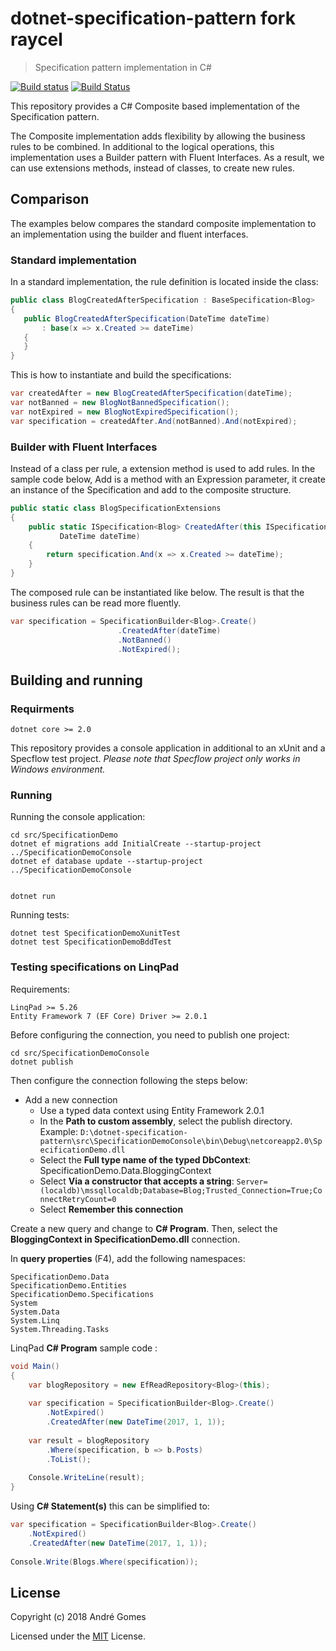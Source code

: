 # dotnet-specification-pattern fork raycel
> Specification pattern implementation in C#

[![Build status](https://ci.appveyor.com/api/projects/status/6srn4gooob303bvg?svg=true)](https://ci.appveyor.com/project/bmgandre/dotnet-specification-pattern)
[![Build Status](https://travis-ci.org/bmgandre/dotnet-specification-pattern.svg?branch=master)](https://travis-ci.org/bmgandre/dotnet-specification-pattern)

This repository provides a C# Composite based implementation of 
the Specification pattern.

The Composite implementation adds flexibility by allowing the 
business rules to be combined. In additional to the logical 
operations, this implementation uses a Builder pattern with 
Fluent Interfaces. As a result, we can use extensions methods,
instead of classes, to create new rules.

## Comparison

The examples below compares the standard composite implementation 
to an implementation using the builder and fluent interfaces.

###  Standard implementation

In a standard implementation, the rule definition is located inside 
the class:

```csharp
public class BlogCreatedAfterSpecification : BaseSpecification<Blog>
{
   public BlogCreatedAfterSpecification(DateTime dateTime)
       : base(x => x.Created >= dateTime)
   {
   }
}
```

This is how to instantiate and build the specifications:
``` csharp
var createdAfter = new BlogCreatedAfterSpecification(dateTime);
var notBanned = new BlogNotBannedSpecification();
var notExpired = new BlogNotExpiredSpecification();
var specification = createdAfter.And(notBanned).And(notExpired);
```

### Builder with Fluent Interfaces

Instead of a class per rule, a extension method is used to add rules.
In the sample code below, Add is a method with an Expression parameter, 
it create an instance of the Specification and add to the composite 
structure.

```csharp
public static class BlogSpecificationExtensions
{
    public static ISpecification<Blog> CreatedAfter(this ISpecification<Blog> specification,
           DateTime dateTime)
    {
        return specification.And(x => x.Created >= dateTime);
    }
}
```

The composed rule can be instantiated like below. The result is that
the business rules can be read more fluently.
```csharp
var specification = SpecificationBuilder<Blog>.Create()
                        .CreatedAfter(dateTime)
                        .NotBanned()
                        .NotExpired();
```

## Building and running

### Requirments

```
dotnet core >= 2.0
```

This repository provides a console application in additional to an xUnit
and a Specflow test project. *Please note that Specflow project only works 
in Windows environment.* 

### Running

Running the console application:

```shell
cd src/SpecificationDemo
dotnet ef migrations add InitialCreate --startup-project ../SpecificationDemoConsole
dotnet ef database update --startup-project ../SpecificationDemoConsole


dotnet run
```

Running tests:

```shell
dotnet test SpecificationDemoXunitTest
dotnet test SpecificationDemoBddTest
```

### Testing specifications on LinqPad

Requirements:

```
LinqPad >= 5.26
Entity Framework 7 (EF Core) Driver >= 2.0.1
``` 

Before configuring the connection, you need to publish one project:

```shell
cd src/SpecificationDemoConsole
dotnet publish
```

Then configure the connection following the steps below:
- Add a new connection
  - Use a typed data context using Entity Framework 2.0.1
  - In the **Path to custom assembly**, select the publish directory. Example:
`D:\dotnet-specification-pattern\src\SpecificationDemoConsole\bin\Debug\netcoreapp2.0\SpecificationDemo.dll`
  - Select the **Full type name of the typed DbContext**: SpecificationDemo.Data.BloggingContext
  - Select **Via a constructor that accepts a string**: 
 `Server=(localdb)\mssqllocaldb;Database=Blog;Trusted_Connection=True;ConnectRetryCount=0`
  - Select **Remember this connection**

Create a new query and change to **C# Program**. Then, select the 
**BloggingContext in SpecificationDemo.dll** connection.

In **query properties** (F4), add the following namespaces:

```
SpecificationDemo.Data
SpecificationDemo.Entities
SpecificationDemo.Specifications
System
System.Data
System.Linq
System.Threading.Tasks
```

LinqPad **C# Program** sample code :

```csharp
void Main()
{
    var blogRepository = new EfReadRepository<Blog>(this);
    
    var specification = SpecificationBuilder<Blog>.Create()
        .NotExpired()
        .CreatedAfter(new DateTime(2017, 1, 1));
        
    var result = blogRepository
        .Where(specification, b => b.Posts)
        .ToList();
        
    Console.WriteLine(result);
}
```

Using **C# Statement(s)** this can be simplified to:

```csharp
var specification = SpecificationBuilder<Blog>.Create()
    .NotExpired()
    .CreatedAfter(new DateTime(2017, 1, 1));
    
Console.Write(Blogs.Where(specification));
```

## License

Copyright (c) 2018 André Gomes

Licensed under the [MIT](LICENSE) License.
